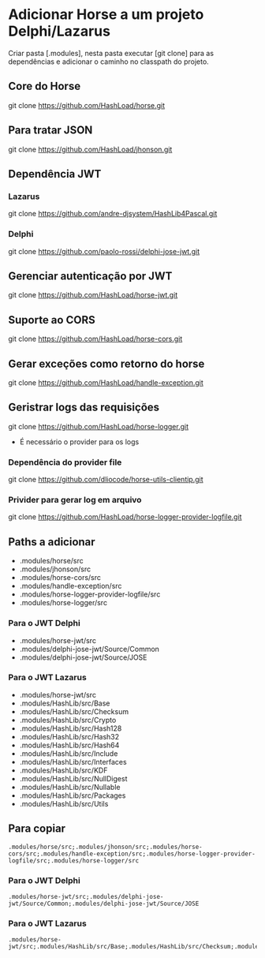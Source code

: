 # Adicionar Horse a um projeto Delphi/Lazarus

Criar pasta [.modules], nesta pasta executar [git clone] para as dependências e adicionar o caminho no classpath do projeto.

## Core do Horse
git clone https://github.com/HashLoad/horse.git

## Para tratar JSON
git clone https://github.com/HashLoad/jhonson.git

## Dependência JWT
   ### Lazarus
   git clone https://github.com/andre-djsystem/HashLib4Pascal.git
   ### Delphi
   git clone https://github.com/paolo-rossi/delphi-jose-jwt.git 

## Gerenciar autenticação por JWT
git clone https://github.com/HashLoad/horse-jwt.git

## Suporte ao CORS
git clone https://github.com/HashLoad/horse-cors.git

## Gerar exceções como retorno do horse
git clone https://github.com/HashLoad/handle-exception.git

## Geristrar logs das requisições
git clone https://github.com/HashLoad/horse-logger.git

- É necessário o provider para os logs

### Dependência do provider file
git clone https://github.com/dliocode/horse-utils-clientip.git

### Privider para gerar log em arquivo
git clone https://github.com/HashLoad/horse-logger-provider-logfile.git


## Paths a adicionar

- .modules/horse/src
- .modules/jhonson/src
- .modules/horse-cors/src
- .modules/handle-exception/src
- .modules/horse-logger-provider-logfile/src
- .modules/horse-logger/src

### Para o JWT Delphi

- .modules/horse-jwt/src
- .modules/delphi-jose-jwt/Source/Common
- .modules/delphi-jose-jwt/Source/JOSE

### Para o JWT Lazarus

- .modules/horse-jwt/src
- .modules/HashLib/src/Base
- .modules/HashLib/src/Checksum
- .modules/HashLib/src/Crypto
- .modules/HashLib/src/Hash128
- .modules/HashLib/src/Hash32
- .modules/HashLib/src/Hash64
- .modules/HashLib/src/Include
- .modules/HashLib/src/Interfaces
- .modules/HashLib/src/KDF
- .modules/HashLib/src/NullDigest
- .modules/HashLib/src/Nullable
- .modules/HashLib/src/Packages
- .modules/HashLib/src/Utils

## Para copiar
```
.modules/horse/src;.modules/jhonson/src;.modules/horse-cors/src;.modules/handle-exception/src;.modules/horse-logger-provider-logfile/src;.modules/horse-logger/src
```

### Para o JWT Delphi
```
.modules/horse-jwt/src;.modules/delphi-jose-jwt/Source/Common;.modules/delphi-jose-jwt/Source/JOSE
```

### Para o JWT Lazarus
```
.modules/horse-jwt/src;.modules/HashLib/src/Base;.modules/HashLib/src/Checksum;.modules/HashLib/src/Crypto;.modules/HashLib/src/Hash128;.modules/HashLib/src/Hash32;.modules/HashLib/src/Hash64;.modules/HashLib/src/Include;.modules/HashLib/src/Interfaces;.modules/HashLib/src/KDF;.modules/HashLib/src/NullDigest;.modules/HashLib/src/Nullable;.modules/HashLib/src/Packages;.modules/HashLib/src/Utils
```

